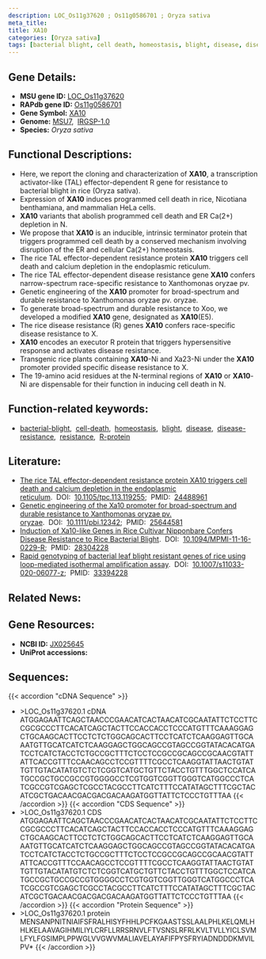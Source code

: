 ```yaml
---
description: LOC_Os11g37620 ; Os11g0586701 ; Oryza sativa
meta_title:
title: XA10
categories: [Oryza sativa]
tags: [bacterial blight, cell death, homeostasis, blight, disease, disease resistance, resistance, R protein]
---
```


## Gene Details:
- **MSU gene ID:** [LOC_Os11g37620](http://rice.uga.edu/cgi-bin/ORF_infopage.cgi?orf=LOC_Os11g37620)  
- **RAPdb gene ID:** [Os11g0586701](https://rapdb.dna.affrc.go.jp/locus/?name=Os11g0586701)  
- **Gene Symbol:** <u>XA10</u>
- **Genome:**  [MSU7](http://rice.uga.edu/),&nbsp;&nbsp;[IRGSP-1.0](https://rapdb.dna.affrc.go.jp/download/irgsp1.html)
- **Species:** *Oryza sativa*

## Functional Descriptions:
   - Here, we report the cloning and characterization of **XA10**, a transcription activator-like (TAL) effector-dependent R gene for resistance to bacterial blight in rice (Oryza sativa).
   - Expression of **XA10** induces programmed cell death in rice, Nicotiana benthamiana, and mammalian HeLa cells.
   - **XA10** variants that abolish programmed cell death and ER Ca(2+) depletion in N.
   - We propose that **XA10** is an inducible, intrinsic terminator protein that triggers programmed cell death by a conserved mechanism involving disruption of the ER and cellular Ca(2+) homeostasis.
   - The rice TAL effector-dependent resistance protein **XA10** triggers cell death and calcium depletion in the endoplasmic reticulum.
   - The rice TAL effector-dependent disease resistance gene **XA10** confers narrow-spectrum race-specific resistance to Xanthomonas oryzae pv.
   - Genetic engineering of the **XA10** promoter for broad-spectrum and durable resistance to Xanthomonas oryzae pv. oryzae.
   - To generate broad-spectrum and durable resistance to Xoo, we developed a modified **XA10** gene, designated as **XA10**(E5).
   - The rice disease resistance (R) genes **XA10** confers race-specific disease resistance to X.
   - **XA10** encodes an executor R protein that triggers hypersensitive response and activates disease resistance.
   - Transgenic rice plants containing **XA10**-Ni and Xa23-Ni under the **XA10** promoter provided specific disease resistance to X.
   - The 19-amino acid residues at the N-terminal regions of **XA10** or **XA10**-Ni are dispensable for their function in inducing cell death in N.

## Function-related keywords:
   - [bacterial-blight](/tags/bacterial-blight/),&nbsp;&nbsp;[cell-death](/tags/cell-death/),&nbsp;&nbsp;[homeostasis](/tags/homeostasis/),&nbsp;&nbsp;[blight](/tags/blight/),&nbsp;&nbsp;[disease](/tags/disease/),&nbsp;&nbsp;[disease-resistance](/tags/disease-resistance/),&nbsp;&nbsp;[resistance](/tags/resistance/),&nbsp;&nbsp;[R-protein](/tags/R-protein/)

## Literature:
   - [The rice TAL effector-dependent resistance protein XA10 triggers cell death and calcium depletion in the endoplasmic reticulum](https://www.doi.org/10.1105/tpc.113.119255).&nbsp;&nbsp;DOI:&nbsp;&nbsp;[10.1105/tpc.113.119255](https://www.doi.org/10.1105/tpc.113.119255);&nbsp;&nbsp;PMID:&nbsp;&nbsp;[24488961](https://pubmed.ncbi.nlm.nih.gov/24488961/)
   - [Genetic engineering of the Xa10 promoter for broad-spectrum and durable resistance to Xanthomonas oryzae pv. oryzae](https://www.doi.org/10.1111/pbi.12342).&nbsp;&nbsp;DOI:&nbsp;&nbsp;[10.1111/pbi.12342](https://www.doi.org/10.1111/pbi.12342);&nbsp;&nbsp;PMID:&nbsp;&nbsp;[25644581](https://pubmed.ncbi.nlm.nih.gov/25644581/)
   - [Induction of Xa10-like Genes in Rice Cultivar Nipponbare Confers Disease Resistance to Rice Bacterial Blight](https://www.doi.org/10.1094/MPMI-11-16-0229-R).&nbsp;&nbsp;DOI:&nbsp;&nbsp;[10.1094/MPMI-11-16-0229-R](https://www.doi.org/10.1094/MPMI-11-16-0229-R);&nbsp;&nbsp;PMID:&nbsp;&nbsp;[28304228](https://pubmed.ncbi.nlm.nih.gov/28304228/)
   - [Rapid genotyping of bacterial leaf blight resistant genes of rice using loop-mediated isothermal amplification assay](https://www.doi.org/10.1007/s11033-020-06077-z).&nbsp;&nbsp;DOI:&nbsp;&nbsp;[10.1007/s11033-020-06077-z](https://www.doi.org/10.1007/s11033-020-06077-z);&nbsp;&nbsp;PMID:&nbsp;&nbsp;[33394228](https://pubmed.ncbi.nlm.nih.gov/33394228/)

## Related News:

## Gene Resources:
- **NCBI ID:**  [JX025645](http://www.ncbi.nlm.nih.gov/nuccore/JX025645)
- **UniProt accessions:** [](https://www.uniprot.org/uniprotkb//entry)

## Sequences:
{{< accordion "cDNA Sequence" >}}
- \>LOC_Os11g37620.1 cDNA
ATGGAGAATTCAGCTAACCCGAACATCACTAACATCGCAATATTCTCCTTCCGCGCCCTTCACATCAGCTACTTCCACCACCTCCCATGTTTCAAAGGAGCTGCAAGCACTTCCTCTCTGGCAGCACTTCCTCATCTCAAGGAGTTGCAAATGTTGCATCATCTCAAGGAGCTGGCAGCCGTAGCCGGTATACACATGATCCTCATCTACCTCTGCCGCTTTCTCCTCCGCCGCAGCCGCAACGTATTATTCACCGTTTCCAACAGCCTCCGTTTTCGCCTCAAGGTATTAACTGTATTGTTGTACATATGTCTCTCGGTCATGCTGTTCTACCTGTTTGGCTCCATCATGCCGCTGCCGCCGTGGGGCCTCGTGGTCGGTTGGGTCATGGCCCTCATCGCCGTCGAGCTCGCCTACGCCTTCATCTTTCCATATAGCTTTCGCTACATCGCTGACAACGACGACGACAAGATGGTTATTCTCCCTGTTTAA
{{< /accordion >}}
{{< accordion "CDS Sequence" >}}
- \>LOC_Os11g37620.1 CDS
ATGGAGAATTCAGCTAACCCGAACATCACTAACATCGCAATATTCTCCTTCCGCGCCCTTCACATCAGCTACTTCCACCACCTCCCATGTTTCAAAGGAGCTGCAAGCACTTCCTCTCTGGCAGCACTTCCTCATCTCAAGGAGTTGCAAATGTTGCATCATCTCAAGGAGCTGGCAGCCGTAGCCGGTATACACATGATCCTCATCTACCTCTGCCGCTTTCTCCTCCGCCGCAGCCGCAACGTATTATTCACCGTTTCCAACAGCCTCCGTTTTCGCCTCAAGGTATTAACTGTATTGTTGTACATATGTCTCTCGGTCATGCTGTTCTACCTGTTTGGCTCCATCATGCCGCTGCCGCCGTGGGGCCTCGTGGTCGGTTGGGTCATGGCCCTCATCGCCGTCGAGCTCGCCTACGCCTTCATCTTTCCATATAGCTTTCGCTACATCGCTGACAACGACGACGACAAGATGGTTATTCTCCCTGTTTAA
{{< /accordion >}}
{{< accordion "Protein Sequence" >}}
- \>LOC_Os11g37620.1 protein
MENSANPNITNIAIFSFRALHISYFHHLPCFKGAASTSSLAALPHLKELQMLHHLKELAAVAGIHMILIYLCRFLLRRSRNVLFTVSNSLRFRLKVLTVLLYICLSVMLFYLFGSIMPLPPWGLVVGWVMALIAVELAYAFIFPYSFRYIADNDDDKMVILPV*
{{< /accordion >}}
